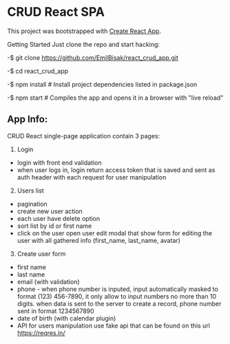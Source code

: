# CRUD React SPA

This project was bootstrapped with [Create React App](https://github.com/facebook/create-react-app).

Getting Started Just clone the repo and start hacking:

-$ git clone https://github.com/EmilBisak/react_crud_app.git

-$ cd react_crud_app

-$ npm install # Install project dependencies listed in package.json

-$ npm start # Compiles the app and opens it in a browser with "live reload"


## App Info:


CRUD React single-page application contain 3 pages:

1. Login
* login with front end validation
* when user logs in, login return access token that is saved and sent as auth header with each request for user manipulation

2. Users list
* pagination
* create new user action
* each user have delete option
* sort list by id or first name
* click on the user open user edit modal that show form for editing the user
with all gathered info (first_name, last_name, avatar)

3. Create user form
* first name
* last name
* email (with validation)
* phone - when phone number is inputed, input automatically masked to
format (123) 456-7890, it only allow to input numbers no more than 10 digits. when
data is sent to the server to create a record, phone number sent in format
1234567890
* date of birth (with calendar plugin)
* API for users manipulation use fake api that can be found on this url
https://reqres.in/


